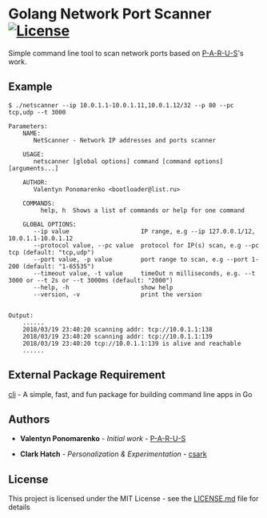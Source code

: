 # Golang Network Port Scanner [![License](https://img.shields.io/dub/l/vibe-d.svg)](https://opensource.org/licenses/MIT)

Simple command line tool to scan network ports based on [P-A-R-U-S](https://github.com/P-A-R-U-S)'s work.

## Example

```
$ ./netscanner --ip 10.0.1.1-10.0.1.11,10.0.1.12/32 --p 80 --pc tcp,udp --t 3000

Parameters:
    NAME:
       NetScanner - Network IP addresses and ports scanner

    USAGE:
       netscanner [global options] command [command options] [arguments...]

    AUTHOR:
       Valentyn Ponomarenko <bootloader@list.ru>

    COMMANDS:
         help, h  Shows a list of commands or help for one command

    GLOBAL OPTIONS:
       --ip value                    IP range, e.g --ip 127.0.0.1/12, 10.0.1.1-10.0.1.12
       --protocol value, --pc value  protocol for IP(s) scan, e.g --pc tcp (default: "tcp,udp")
       --port value, -p value        port range to scan, e.g --port 1-200 (default: "1-65535")
       --timeout value, -t value     timeOut n milliseconds, e.g. --t 3000 or --t 2s or --t 3000ms (default: "2000")
       --help, -h                    show help
       --version, -v                 print the version


Output:
    ......
    2018/03/19 23:40:20 scanning addr: tcp://10.0.1.1:138
    2018/03/19 23:40:20 scanning addr: tcp://10.0.1.1:139
    2018/03/19 23:40:20 tcp://10.0.1.1:139 is alive and reachable
    ......
```

## External Package Requirement
[cli](https://github.com/urfave/cli.git) - A simple, fast, and fun package for building command line apps in Go

## Authors

* **Valentyn Ponomarenko** - *Initial work* - [P-A-R-U-S](https://github.com/P-A-R-U-S)

* **Clark Hatch** - *Personalization & Experimentation* - [csark](https://github.com/csark)

## License

This project is licensed under the MIT License - see the [LICENSE.md](LICENSE.md) file for details
